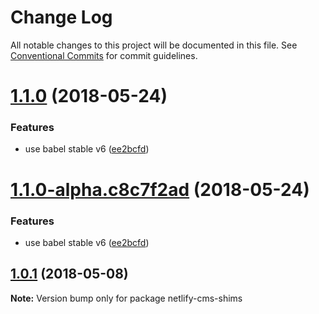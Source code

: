 # Change Log

All notable changes to this project will be documented in this file.
See [Conventional Commits](https://conventionalcommits.org) for commit guidelines.

<a name="1.1.0"></a>
# [1.1.0](https://github.com/ekoeryanto/netlify-cms-widgets/compare/netlify-cms-shims@1.0.1...netlify-cms-shims@1.1.0) (2018-05-24)


### Features

* use babel stable v6 ([ee2bcfd](https://github.com/ekoeryanto/netlify-cms-widgets/commit/ee2bcfd))




<a name="1.1.0-alpha.c8c7f2ad"></a>
# [1.1.0-alpha.c8c7f2ad](https://github.com/ekoeryanto/netlify-cms-widgets/compare/netlify-cms-shims@1.0.1...netlify-cms-shims@1.1.0-alpha.c8c7f2ad) (2018-05-24)


### Features

* use babel stable v6 ([ee2bcfd](https://github.com/ekoeryanto/netlify-cms-widgets/commit/ee2bcfd))




<a name="1.0.1"></a>
## [1.0.1](https://github.com/ekoeryanto/netlify-cms-widgets/compare/netlify-cms-shims@1.0.0...netlify-cms-shims@1.0.1) (2018-05-08)




**Note:** Version bump only for package netlify-cms-shims
